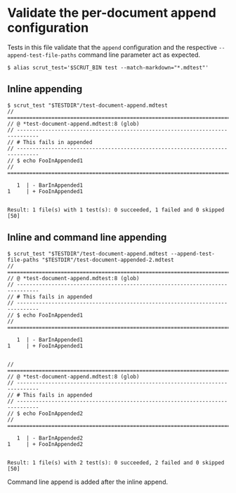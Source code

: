 # Validate the per-document append configuration

Tests in this file validate that the `append` configuration and the respective `--append-test-file-paths` command line parameter act as expected.

```scrut
$ alias scrut_test='$SCRUT_BIN test --match-markdown="*.mdtest"'
```

## Inline appending

```scrut
$ scrut_test "$TESTDIR"/test-document-append.mdtest
// =============================================================================
// @ *test-document-append.mdtest:8 (glob)
// -----------------------------------------------------------------------------
// # This fails in appended
// -----------------------------------------------------------------------------
// $ echo FooInAppended1
// =============================================================================

   1  | - BarInAppended1
1     | + FooInAppended1


Result: 1 file(s) with 1 test(s): 0 succeeded, 1 failed and 0 skipped
[50]
```

## Inline and command line appending

```scrut
$ scrut_test "$TESTDIR"/test-document-append.mdtest --append-test-file-paths "$TESTDIR"/test-document-appended-2.mdtest
// =============================================================================
// @ *test-document-append.mdtest:8 (glob)
// -----------------------------------------------------------------------------
// # This fails in appended
// -----------------------------------------------------------------------------
// $ echo FooInAppended1
// =============================================================================

   1  | - BarInAppended1
1     | + FooInAppended1


// =============================================================================
// @ *test-document-append.mdtest:8 (glob)
// -----------------------------------------------------------------------------
// # This fails in appended
// -----------------------------------------------------------------------------
// $ echo FooInAppended2
// =============================================================================

   1  | - BarInAppended2
1     | + FooInAppended2


Result: 1 file(s) with 2 test(s): 0 succeeded, 2 failed and 0 skipped
[50]
```

Command line append is added after the inline append.
